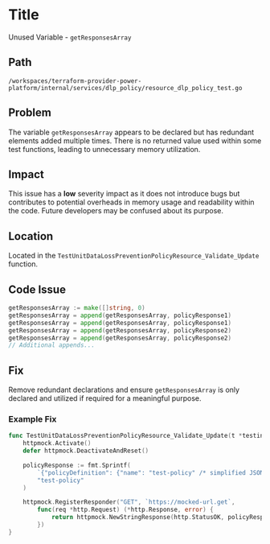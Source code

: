 # Title

Unused Variable - `getResponsesArray`

## Path

`/workspaces/terraform-provider-power-platform/internal/services/dlp_policy/resource_dlp_policy_test.go`

## Problem

The variable `getResponsesArray` appears to be declared but has redundant elements added multiple times. There is no returned value used within some test functions, leading to unnecessary memory utilization.

## Impact

This issue has a **low** severity impact as it does not introduce bugs but contributes to potential overheads in memory usage and readability within the code. Future developers may be confused about its purpose.

## Location

Located in the `TestUnitDataLossPreventionPolicyResource_Validate_Update` function.

## Code Issue

```go
getResponsesArray := make([]string, 0)
getResponsesArray = append(getResponsesArray, policyResponse1)
getResponsesArray = append(getResponsesArray, policyResponse1)
getResponsesArray = append(getResponsesArray, policyResponse2)
getResponsesArray = append(getResponsesArray, policyResponse2)
// Additional appends...
```

## Fix

Remove redundant declarations and ensure `getResponsesArray` is only declared and utilized if required for a meaningful purpose.

### Example Fix

```go
func TestUnitDataLossPreventionPolicyResource_Validate_Update(t *testing.T) {
    httpmock.Activate()
    defer httpmock.DeactivateAndReset()

    policyResponse := fmt.Sprintf(
        `{"policyDefinition": {"name": "test-policy" /* simplified JSON */ }}`,
        "test-policy"
    )

    httpmock.RegisterResponder("GET", `https://mocked-url.get`,
        func(req *http.Request) (*http.Response, error) {
            return httpmock.NewStringResponse(http.StatusOK, policyResponse), nil
        })
}
```